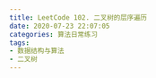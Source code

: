 ```yaml
---
title: LeetCode 102. 二叉树的层序遍历
date: 2020-07-23 22:07:05
categories: 算法日常练习
tags:
- 数据结构与算法
- 二叉树
---
```


